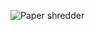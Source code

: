 ![Paper shredder](https://user-images.githubusercontent.com/81292141/143444077-90c7fbe5-2850-44e5-907d-9a1b18b815ff.gif)